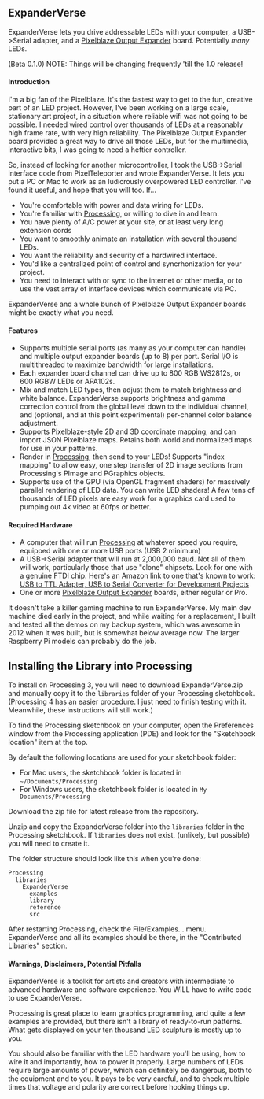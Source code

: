 ## ExpanderVerse ##

ExpanderVerse lets you drive addressable LEDs with your computer, a USB->Serial adapter, and a [Pixelblaze Output Expander](https://www.bhencke.com/serial-led-driver) board.  Potentially *many* LEDs. 

(Beta 0.1.0) NOTE: Things will be changing frequently 'till the 1.0 release!

#### Introduction
I'm a big fan of the Pixelblaze. It's the fastest way to get to the fun, creative part of an LED project. However, I've been working on a large scale, stationary art project, in a situation where reliable wifi was not going to be possible.  I needed wired control over thousands of LEDs at a reasonably high frame rate, with very high reliability.  The Pixelblaze Output Expander board provided a great way to drive all those LEDs, but for the multimedia, interactive bits, I was going to need a heftier controller.

So, instead of looking for another microcontroller, I took the USB->Serial interface code from PixelTeleporter and wrote ExpanderVerse. It lets you put a PC or Mac to work as an ludicrously overpowered LED controller. I've found it useful, and hope that you will too.  If...

- You're comfortable with power and data wiring for LEDs.
- You're familiar with [Processing](www.processing.org), or willing to dive in and learn.
- You have plenty of A/C power at your site, or at least very long extension cords
- You want to smoothly animate an installation with several thousand LEDs.
- You want the reliability and security of a hardwired interface.
- You'd like a centralized point of control and syncrhonization for your project.
- You need to interact with or sync to the internet or other media, or to use the vast array of interface devices
which communicate via PC.

ExpanderVerse and a whole bunch of Pixelblaze Output Expander boards might be exactly what you need.

#### Features
- Supports multiple serial ports (as many as your computer can handle) and multiple output expander boards (up to 8) per port.
Serial I/O is multithreaded to maximize bandwidth for large installations.
- Each expander board channel can drive up to 800 RGB WS2812s, or 600 RGBW LEDs or APA102s. 
- Mix and match LED types, then adjust them to match brightness and white balance. ExpanderVerse supports brightness and gamma correction control from the global level down to the individual channel, and (optional, and at this point experimental) per-channel color balance adjustment.
- Supports Pixelblaze-style 2D and 3D coordinate mapping, and can import JSON Pixelblaze maps.  Retains both world and normalized maps for use in your patterns.
- Render in [Processing](www.processing.org), then send to your LEDs!  Supports "index mapping" to allow easy, one step transfer of 2D image sections from Processing's PImage and PGraphics objects. 
- Supports use of the GPU (via OpenGL fragment shaders) for massively parallel rendering of LED data. You can write LED shaders! A few tens of thousands of LED pixels are easy work for a graphics card used to pumping out 4k video at 60fps or better.

#### Required Hardware
- A computer that will run [Processing](www.processing.org) at whatever speed you require, equipped with one or more USB ports (USB 2 minimum)
- A USB->Serial adapter that will run at 2,000,000 baud.  Not all of them will work, particularly those that use "clone" chipsets.  Look for one with a genuine FTDI chip.  Here's an Amazon link to one that's known to work: [USB to TTL Adapter, USB to Serial Converter for Development Projects](https://www.amazon.com/Adapter-Serial-Converter-Development-Projects/dp/B075N82CDL)
- One or more [Pixelblaze Output Expander](https://www.bhencke.com/serial-led-driver) boards, either regular or Pro. 

It doesn't take a killer gaming machine to run ExpanderVerse. My main dev machine died early in the project, and while waiting for a replacement, I built and tested all the demos on my backup system, which was awesome in 2012 when it was built, but is somewhat below average now. The larger Raspberry Pi models can probably do the job.

## Installing the Library into Processing
To install on Processing 3, you will need to download ExpanderVerse.zip and manually copy it to the ```libraries``` folder of your Processing sketchbook.  (Processing 4 has an easier procedure. I just need to finish testing with it. Meanwhile,
these instructions will still work.)

To find the Processing sketchbook on your computer, open the Preferences window from the Processing application (PDE) and look 
for the "Sketchbook location" item at the top.

By default the following locations are used for your sketchbook folder: 
  * For Mac users, the sketchbook folder is located in `~/Documents/Processing` 
  * For Windows users, the sketchbook folder is located in `My Documents/Processing`

Download the zip file for latest release from the repository.

Unzip and copy the ExpanderVerse folder into the `libraries` folder in the Processing sketchbook.
If `libraries` does not exist, (unlikely, but possible) you will need to create it.

The folder structure should look like this when you're done:

```
Processing
  libraries
    ExpanderVerse
      examples
      library
      reference
      src
```
             
After restarting Processing, check the File/Examples... menu.   ExpanderVerse and all its examples should be there,
in the "Contributed Libraries" section.


#### Warnings, Disclaimers, Potential Pitfalls
ExpanderVerse is a toolkit for artists and creators with intermediate to advanced hardware and software experience. You WILL have to write code to use ExpanderVerse. 

Processing is great place to learn graphics programming, and quite a few examples are provided, but there isn't a library of ready-to-run patterns.  What gets displayed on your ten thousand LED sculpture is mostly up to you.

You should also be familiar with the LED hardware you'll be using, how to wire it and importantly, how to power it properly. 
Large numbers of LEDs require large amounts of power, which can definitely be dangerous, both to the equipment and to you. It pays to be very careful, and to check multiple times that voltage and polarity are correct before hooking things up.







